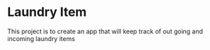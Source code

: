 # Laundry Item
 This project is to create an app that will keep track of out going and incoming laundry items
